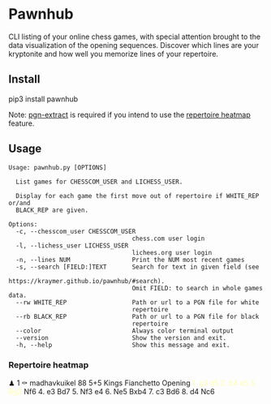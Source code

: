 # Pawnhub

CLI listing of your online chess games, with special attention brought to the data visualization of the opening sequences.
Discover which lines are your kryptonite and how well you memorize lines of your repertoire.

## Install

pip3 install pawnhub

Note: [pgn-extract](https://www.cs.kent.ac.uk/people/staff/djb/pgn-extract/) is required if you intend to use the [repertoire heatmap](https://kraymer.github.io/pawnhub/#repertoire-heatmap) feature.

## Usage

~~~
Usage: pawnhub.py [OPTIONS]

  List games for CHESSCOM_USER and LICHESS_USER.

  Display for each game the first move out of repertoire if WHITE_REP or/and
  BLACK_REP are given.

Options:
  -c, --chesscom_user CHESSCOM_USER
                                  chess.com user login
  -l, --lichess_user LICHESS_USER
                                  lichees.org user login
  -n, --lines NUM                 Print the NUM most recent games
  -s, --search [FIELD:]TEXT       Search for text in given field (see
                                  https://kraymer.github.io/pawnhub/#search).
                                  Omit FIELD: to search in whole games data.
  --rw WHITE_REP                  Path or url to a PGN file for white
                                  repertoire
  --rb BLACK_REP                  Path or url to a PGN file for black
                                  repertoire
  --color                         Always color terminal output
  --version                       Show the version and exit.
  -h, --help                      Show this message and exit.
~~~ 

### Repertoire heatmap
<style>.term-container {
  background: #171717;
  border-radius: 5px;
  color: white;
  word-break: break-word;
  overflow-wrap: break-word;
  font-family: Monaco, courier;
  font-size: 12px;
  line-height: 20px;
  padding: 14px 18px;
  white-space: pre-wrap;
}
</style>

<div style="term-container"> ♟  1  ⚰️   madhavkuikel      88 5+5  Kings Fianchetto Opening           <span style="color: #ffffaf;">1. g3 d5 2. b4 e5 3. Bg2</span> Nf6 4. e3 Bd7 5. Nf3 e4 6. Ne5 Bxb4 7. c3 Bd6 8. d4 Nc6</div>
